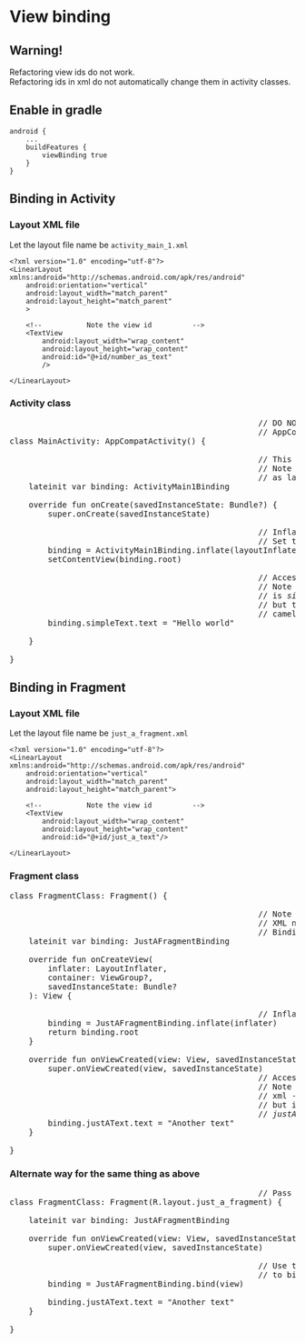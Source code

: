 # View binding

## Warning!
Refactoring view ids do not work.  
Refactoring ids in xml do not automatically change them in activity classes.  

## Enable in gradle
```
android {
    ...
    buildFeatures {
        viewBinding true
    }
}
```

## Binding in Activity

### Layout XML file

Let the layout file name be `activity_main_1.xml`

```
<?xml version="1.0" encoding="utf-8"?>
<LinearLayout xmlns:android="http://schemas.android.com/apk/res/android"
    android:orientation="vertical"
    android:layout_width="match_parent"
    android:layout_height="match_parent"
    >

    <!--           Note the view id          -->
    <TextView
        android:layout_width="wrap_content"
        android:layout_height="wrap_content"
        android:id="@+id/number_as_text"
        />
        
</LinearLayout>
```

### Activity class

<pre>
                                                    // DO NOT PASS layout reference in
                                                    // AppCompatActivity constructor.
class MainActivity: AppCompatActivity() {

                                                    // This class is generated automatically.
                                                    // Note the name is <i>ActivityMain<b>1</b>Binding</i>
                                                    // as layout file is <i>activity_main_<b>1</b>.xml</i>
    lateinit var binding: ActivityMain1Binding
    
    override fun onCreate(savedInstanceState: Bundle?) {
        super.onCreate(savedInstanceState)

                                                    // Inflate the layout.
                                                    // Set the root layout.
        binding = ActivityMain1Binding.inflate(layoutInflater)
        setContentView(binding.root)
        
                                                    // Access the views.
                                                    // Note that original ID of view
                                                    // is <i>simple_text</i>
                                                    // but the binding has the name in
                                                    // camel case as <i>simpleText</i>.
        binding.simpleText.text = "Hello world"
        
    }

}
</pre>

## Binding in Fragment

### Layout XML file

Let the layout file name be `just_a_fragment.xml`

```
<?xml version="1.0" encoding="utf-8"?>
<LinearLayout xmlns:android="http://schemas.android.com/apk/res/android"
    android:orientation="vertical"
    android:layout_width="match_parent"
    android:layout_height="match_parent">

    <!--           Note the view id          -->
    <TextView
        android:layout_width="wrap_content"
        android:layout_height="wrap_content"
        android:id="@+id/just_a_text"/>

</LinearLayout>
```

### Fragment class

<pre>
class FragmentClass: Fragment() {

                                                    // Note the name of binding class.
                                                    // XML name - <i>just_a_fragment.xml</i>
                                                    // Binding class - <i>JustAFragmentBinding</i>
    lateinit var binding: JustAFragmentBinding

    override fun onCreateView(
        inflater: LayoutInflater,
        container: ViewGroup?,
        savedInstanceState: Bundle?
    ): View {
    
                                                    // Inflate the binding and return the root.
        binding = JustAFragmentBinding.inflate(inflater)
        return binding.root
    }

    override fun onViewCreated(view: View, savedInstanceState: Bundle?) {
        super.onViewCreated(view, savedInstanceState)
                                                    // Access the views.
                                                    // Note the name of id in
                                                    // xml - <i>just_a_text</i>
                                                    // but in the binding it is in camel case
                                                    // <i>justAText</i>
        binding.justAText.text = "Another text"
    }

}
</pre>

### Alternate way for the same thing as above

<pre>
                                                    // Pass the layout in Fragment constructor
class FragmentClass: Fragment(R.layout.just_a_fragment) {

    lateinit var binding: JustAFragmentBinding
    
    override fun onViewCreated(view: View, savedInstanceState: Bundle?) {
        super.onViewCreated(view, savedInstanceState)

                                                    // Use the <i>bind</i> function of binding class
                                                    // to bind to the parent view.
        binding = JustAFragmentBinding.bind(view)

        binding.justAText.text = "Another text"
    }

}
</pre>
